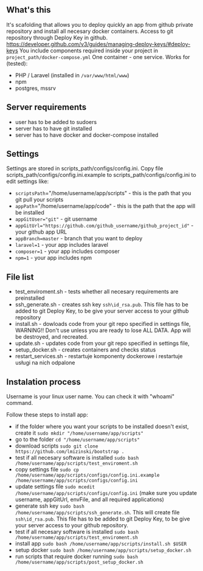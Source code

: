 ## What's this
It's scafolding that allows you to deploy quickly an app from github private repository and install all necesary docker containers.
Access to git repository through Deploy Key in github.
https://developer.github.com/v3/guides/managing-deploy-keys/#deploy-keys
You include components required inside your project in `project_path/docker-compose.yml`
One container - one service.
Works for (tested):
 * PHP / Laravel  (installed in `/var/www/html/www`)
 * npm
 * postgres, mssrv

## Server requirements
 * user has to be added to sudoers
 * server has to have git installed
 * server has to have docker and docker-compose installed

## Settings
Settings are stored in scripts_path/configs/config.ini. 
Copy file scripts_path/configs/config.ini.example to scripts_path/configs/config.ini to edit settings like:
 * `scriptsPath`="/home/username/app/scripts"         - this is the path that you git pull your scripts
 * `appPath`="/home/username/app/code"                - this is the path that the app will be installed
 * `appGitUser="git"`                                 - git username
 * `appGitUrl="https://github.com/github_username/github_project_id"` - your github app URL
 * `appBranch=master`                                 - branch that you want to deploy
 * `laravel=1`                                        - your app includes laravel
 * `composer=1`                                       - your app includes composer
 * `npm=1`                                            - your app includes npm

## File list
 * test_enviroment.sh - tests whether all necesary requirements are preinstalled
 * ssh_generate.sh - creates ssh key `ssh\id_rsa.pub`. This file has to be added to git Deploy Key, to be give your server access to your github repository
 * install.sh - dowloads code from your git repo specified in settings file, WARNING!! Don't use unless you are ready to lose ALL DATA. App will be destroyed, and recreated.
 * update.sh - updates code from your git repo specified in settings file,
 * setup_docker.sh - creates containers and checks status
 * restart_services.sh - restartuje komponenty dockerowe i restartuje usługi na nich odpalone
 
## Instalation process
Username is your linux user name. You can check it with "whoami" command.

Follow these steps to install app:
 * if the folder where you want your scripts to be installed doesn't exist, create it 
 `sudo mkdir "/home/username/app/scripts"`
 * go to the folder  `cd "/home/username/app/scripts"`
 * download scripts `sudo git clone https://github.com/lmizinski/bootstrap .`
 * test if all necesary software is installed `sudo bash /home/username/app/scripts/test_enviroment.sh`
 * copy settings file `sudo cp /home/username/app/scripts/configs/config.ini.example /home/username/app/scripts/configs/config.ini`
 * update settings file `sudo mcedit /home/username/app/scripts/configs/config.ini` (make sure you update username, appGitUrl, envFile, and all required applications)
 * generate ssh key `sudo bash /home/username/app/scripts/ssh_generate.sh`. This will create file `ssh\id_rsa.pub`. This file has to be added to git Deploy Key, to be give your server access to your github repository.
 * test if all necesary software is installed `sudo bash /home/username/app/scripts/test_enviroment.sh`
 * install app `sudo bash /home/username/app/scripts/install.sh $USER`
 * setup docker `sudo bash /home/username/app/scripts/setup_docker.sh` 
 * run scripts that require docker running `sudo bash /home/username/app/scripts/post_setup_docker.sh` 
